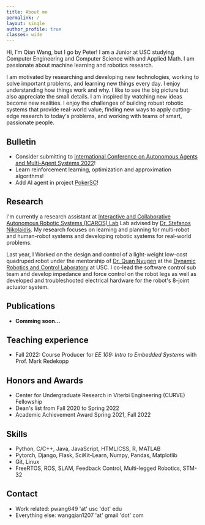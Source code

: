 ```yaml
---
title: About me
permalink: /
layout: single
author_profile: true
classes: wide
---
```


Hi, I’m Qian Wang, but I go by Peter! I am a Junior at USC studying Computer Engineering and Computer Science with and Applied Math. I am passionate about machine learning and robotics research. 

I am motivated by researching and developing new technologies, working to solve important problems, and learning new things every day. I enjoy understanding how things work and why. I like to see the big picture but also appreciate the small details. I am inspired by watching new ideas become new realities. I enjoy the challenges of building robust robotic systems that provide real-world value, finding new ways to apply cutting-edge research to today's problems, and working with teams of smart, passionate people.

## Bulletin

- Consider submitting to [International Conference on Autonomous Agents and Multi-Agent Systems 2022](https://aamas2022-conference.auckland.ac.nz/)!
- Learn reinforcement learning, optimization and approximation algorithms!
- Add AI agent in project [PokerSC](projects)!

## Research

I'm currently a research assistant at [Interactive and Collaborative Autonomous Robotic Systems (ICAROS) Lab](http://icaros.usc.edu/) Lab advised by [Dr. Stefanos Nikolaidis](https://stefanosnikolaidis.net/). My research focuses on learning and planning for multi-robot and human-robot systems and developing robotic systems for real-world problems. 

Last year, I Worked on the design and control of a light-weight low-cost quadruped robot under the mentorship of [Dr. Quan Nyugen](https://viterbi.usc.edu/directory/faculty/Nguyen/Quan) at the [Dynamic Robotics and Control Laboratory](https://sites.usc.edu/quann/) at USC. I co-lead the software control sub team and develop impedance and force control on the robot legs as well as developed and troubleshooted electrical hardware for the robot's 8-joint actuator system.

## Publications

- **Comming soon...**

## Teaching experience

- Fall 2022: Course Producer for _EE 109: Intro to Embedded Systems_ with Prof. Mark Redekopp

## Honors and Awards

- Center for Undergraduate Research in Viterbi Engineering (CURVE) Fellowship
- Dean's list from Fall 2020 to Spring 2022
- Academic Achievement Award Spring 2021, Fall 2022

## Skills

- Python, C/C++, Java, JavaScript, HTML/CSS, R, MATLAB
- Pytorch, Django, Flask, SciKit-Learn, Numpy, Pandas, Matplotlib
- Git, Linux
- FreeRTOS, ROS, SLAM, Feedback Control, Multi-legged Robotics, STM-32

## Contact

- Work related: pwang649 'at' usc 'dot' edu
- Everything else: wangqian1207 'at' gmail 'dot' com